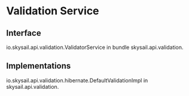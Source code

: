 # Validation Service

## Interface

io.skysail.api.validation.ValidatorService in bundle skysail.api.validation.

## Implementations

io.skysail.api.validation.hibernate.DefaultValidationImpl in skysail.api.validation.